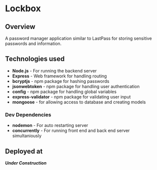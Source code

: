 # Lockbox

## Overview
A password manager application similar to LastPass for storing sensitive passwords and information.

## Technologies used
* **Node.js** - For running the backend server
* **Express** - Web framework for handling routing
* **bcryptjs** - npm package for hashing passwords
* **jsonwebtoken** - npm package for handling user authentication
* **config** - npm package for handling global variables
* **express-validator** - npm package for validating user input
* **mongoose** - for allowing access to database and creating models

### Dev Dependencies
* **nodemon** - For auto restarting server
* **concurrently** - For running front end and back end server simultaniously

## Deployed at
***Under Construction***